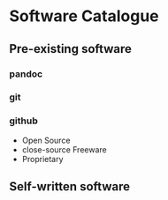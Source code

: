 # Software Catalogue 

## Pre-existing software

### pandoc

### git

### github

- Open Source 
- close-source Freeware 
- Proprietary

## Self-written software

